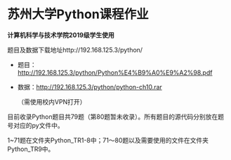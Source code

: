 # 苏州大学Python课程作业

**计算机科学与技术学院2019级学生使用**

题目及数据下载地址http://192.168.125.3/python/
  
- 题目：http://192.168.125.3/python/Python%E4%B9%A0%E9%A2%98.pdf

- 数据：http://192.168.125.3/python/python-ch10.rar

    （需使用校内VPN打开）

目前收录Python题目共79题（第80题暂未收录）。所有题目的源代码分别放在题号对应的py文件中。

1~71题在文件夹Python_TR1-8中；71～80题以及需要使用的文件在文件夹Python_TR9中。